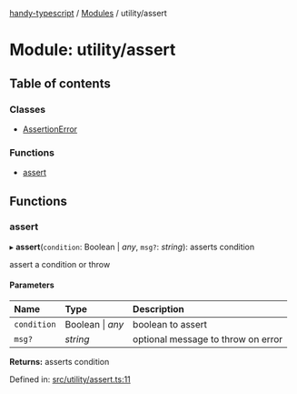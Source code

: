 [handy-typescript](../README.md) / [Modules](../modules.md) / utility/assert

# Module: utility/assert

## Table of contents

### Classes

- [AssertionError](../classes/utility_assert.assertionerror.md)

### Functions

- [assert](utility_assert.md#assert)

## Functions

### assert

▸ **assert**(`condition`: Boolean \| *any*, `msg?`: *string*): asserts condition

assert a condition or throw

#### Parameters

| Name | Type | Description |
| :------ | :------ | :------ |
| `condition` | Boolean \| *any* | boolean to assert |
| `msg?` | *string* | optional message to throw on error |

**Returns:** asserts condition

Defined in: [src/utility/assert.ts:11](https://github.com/robbiemu/handy-typescript/blob/53f59f0/src/utility/assert.ts#L11)
